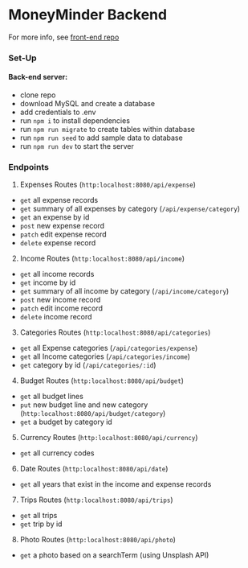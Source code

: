 # MoneyMinder Backend

For more info, see [front-end repo](https://github.com/meganveldhuis/moneyminder-client)

### Set-Up

#### Back-end server:

- clone repo
- download MySQL and create a database
- add credentials to .env
- run `npm i` to install dependencies
- run `npm run migrate` to create tables within database
- run `npm run seed` to add sample data to database
- run `npm run dev` to start the server

### Endpoints

1. Expenses Routes (`http:localhost:8080/api/expense`)

- `get` all expense records
- `get` summary of all expenses by category (`/api/expense/category`)
- `get` an expense by id
- `post` new expense record
- `patch` edit expense record
- `delete` expense record

2. Income Routes (`http:localhost:8080/api/income`)

- `get` all income records
- `get` income by id
- `get` summary of all income by category (`/api/income/category`)
- `post` new income record
- `patch` edit income record
- `delete` income record

3. Categories Routes (`http:localhost:8080/api/categories`)

- `get` all Expense categories (`/api/categories/expense`)
- `get` all Income categories (`/api/categories/income`)
- `get` category by id (`/api/categories/:id`)
<!-- - `post` new category
- `delete` category -->

4. Budget Routes (`http:localhost:8080/api/budget`)

- `get` all budget lines
- `put` new budget line and new category (`http:localhost:8080/api/budget/category`)
- `get` a budget by category id
<!-- - `patch` edit budget line
- `delete` budget line -->

5. Currency Routes (`http:localhost:8080/api/currency`)

- `get` all currency codes

6. Date Routes (`http:localhost:8080/api/date`)

- `get` all years that exist in the income and expense records

7. Trips Routes (`http:localhost:8080/api/trips`)

- `get` all trips
- `get` trip by id

8. Photo Routes (`http:localhost:8080/api/photo`)

- `get` a photo based on a searchTerm (using Unsplash API)
